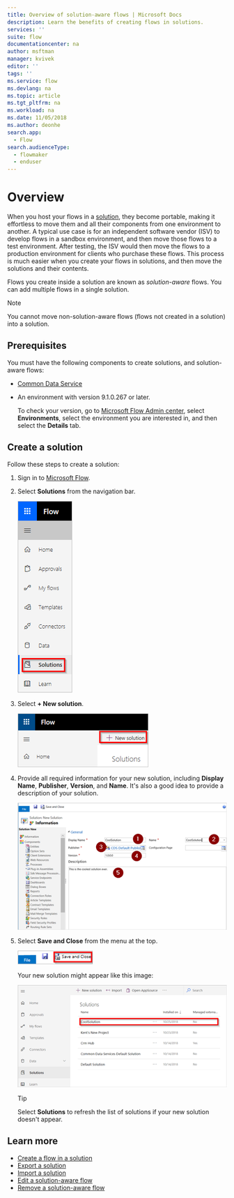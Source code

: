 ```yaml
---
title: Overview of solution-aware flows | Microsoft Docs
description: Learn the benefits of creating flows in solutions.
services: ''
suite: flow
documentationcenter: na
author: msftman
manager: kvivek
editor: ''
tags: ''
ms.service: flow
ms.devlang: na
ms.topic: article
ms.tgt_pltfrm: na
ms.workload: na
ms.date: 11/05/2018
ms.author: deonhe
search.app: 
  - Flow
search.audienceType: 
  - flowmaker
  - enduser
---
```


# Overview

When you host your flows in a [solution](https://docs.microsoft.com/powerapps/maker/common-data-service/solutions-overview), they become portable, making it effortless to move them and all their components from one environment to another. A typical use case is for an independent software vendor (ISV) to develop flows in a sandbox environment, and then move those flows to a test environment. After testing, the ISV would then move the flows to a production environment for clients who purchase these flows. This process is much easier when you create your flows in solutions, and then move the solutions and their contents.

Flows you create inside a solution are known as *solution-aware* flows. You can add multiple flows in a single solution.

> [!NOTE] 
> You cannot move non-solution-aware flows (flows not created in a solution) into a solution.

## Prerequisites

You must have the following components to create solutions, and solution-aware flows:

- [Common Data Service](https://docs.microsoft.com/powerapps/maker/common-data-service/data-platform-intro)
- An environment with version 9.1.0.267 or later.

  To check your version, go to [Microsoft Flow Admin center](https://admin.flow.microsoft.com), select **Environments**, select the environment you are interested in, and then select the **Details** tab.

## Create a solution

Follow these steps to create a solution:

1. Sign in to [Microsoft Flow](https://flow.microsoft.com).
1. Select **Solutions** from the navigation bar.

   ![](./media/overview-solution-flows/select-solutions-from-left-nav.png)

1. Select **+ New solution**.

   ![](./media/overview-solution-flows/select-new-solution.png)

1. Provide all required information for your new solution, including **Display Name**, **Publisher**, **Version**, and **Name**. It's also a good idea to provide a description of your solution.

   ![](./media/overview-solution-flows/new-solution.png)

1. Select **Save and Close** from the menu at the top.

   ![](./media/overview-solution-flows/save-and-close-solution.png)

   Your new solution might appear like this image:

   ![](./media/overview-solution-flows/new-solution-created.png)

   > [!TIP]
   > Select **Solutions** to refresh the list of solutions if your new solution doesn't appear.

## Learn more

- [Create a flow in a solution](./create-flow-solution.md)
- [Export a solution](./export-flow-solution.md)
- [Import a solution](./import-flow-solution.md)
- [Edit a solution-aware flow](./edit-solution-aware-flow.md)
- [Remove a solution-aware flow](./remove-solution-aware-flow.md)
